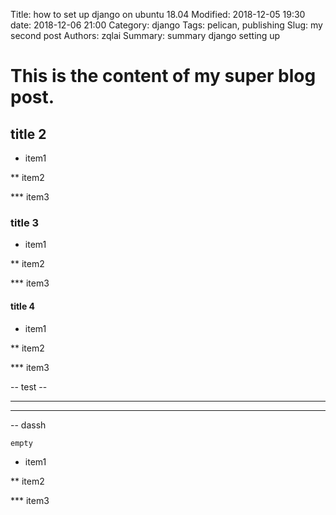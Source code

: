 Title: how to set up django on ubuntu 18.04
Modified: 2018-12-05 19:30
date: 2018-12-06 21:00
Category: django 
Tags: pelican, publishing
Slug: my second post
Authors: zqlai
Summary: summary django setting up

# This is the content of my super blog post.
##  title 2
* item1

** item2

*** item3

### title 3
* item1

** item2

*** item3

#### title 4
* item1

** item2

*** item3

-- test --

----

--------
-- dassh

`empty`

* item1

** item2

*** item3



